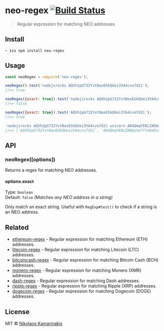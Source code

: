 # neo-regex [![Build Status](https://travis-ci.org/k4m4/neo-regex.svg?branch=master)](https://travis-ci.org/k4m4/neo-regex)

> Regular expression for matching NEO addresses


## Install

```
~ ❯❯❯ npm install neo-regex
```


## Usage

```js
const neoRegex = require('neo-regex');

neoRegex().test('nodejsrocks AQVh2pG732YvtNaxEGkQUei3YA4cvo7d2i');
//=> true

neoRegex({exact: true}).test('nodejsrocks AQVh2pG732YvtNaxEGkQUei3YA4cvo7d2i foo');
//=> false

neoRegex({exact: true}).test('AQVh2pG732YvtNaxEGkQUei3YA4cvo7d2i');
//=> true

'nodejsrocks AQVh2pG732YvtNaxEGkQUei3YA4cvo7d2i unicorn AR4QmqYENiZAD6oXe7ftm6eDcwtHk7rVTT rainbow'.match(neoRegex());
//=> ['AQVh2pG732YvtNaxEGkQUei3YA4cvo7d2i', 'AR4QmqYENiZAD6oXe7ftm6eDcwtHk7rVTT']
```


## API

### neoRegex([options])

Returns a regex for matching NEO addresses.

#### options.exact

Type: `boolean`<br>
Default: `false` *(Matches any NEO address in a string)*

Only match an exact string. Useful with `RegExp#test()` to check if a string is an NEO address.


## Related

- [ethereum-regex](https://github.com/k4m4/ethereum-regex) - Regular expression for matching Ethereum (ETH) addresses.
- [litecoin-regex](https://github.com/k4m4/litecoin-regex) - Regular expression for matching Litecoin (LTC) addresses.
- [bitcoincash-regex](https://github.com/k4m4/bitcoincash-regex) - Regular expression for matching Bitcoin Cash (BCH) addresses.
- [monero-regex](https://github.com/k4m4/monero-regex) - Regular expression for matching Monero (XMR) addresses.
- [dash-regex](https://github.com/k4m4/dash-regex) - Regular expression for matching Dash addresses.
- [ripple-regex](https://github.com/k4m4/ripple-regex) - Regular expression for matching Ripple (XRP) addresses.
- [dogecoin-regex](https://github.com/k4m4/dogecoin-regex) - Regular expression for matching Dogecoin (DOGE) addresses.


## License

MIT © [Nikolaos Kamarinakis](https://nikolaskama.me)